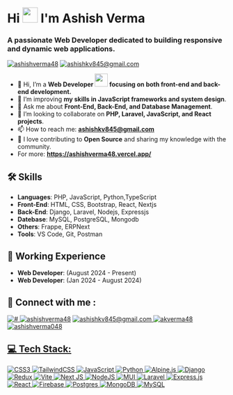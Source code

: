 <!----------------------------------- Heading Section ------------------------------------>
<h1 align="left">
    Hi
    <img src="https://media.giphy.com/media/hvRJCLFzcasrR4ia7z/giphy.gif" width="35px"/>
    I'm Ashish Verma
<!--     <img src="https://camo.githubusercontent.com/d3359cb00ab0b5ed8f2e1fe3fceb4fbaf3b614340f8c0db99c17b9f50b351770/68747470733a2f2f656d6f6a69732e736c61636b6d6f6a69732e636f6d2f656d6f6a69732f696d616765732f313533313834393433302f343234362f626c6f622d73756e676c61737365732e6769663f31353331383439343330" width="35"> -->
  
</h1>
<h3 align="left">A passionate Web Developer dedicated to building responsive and dynamic web applications.</h3>
<!----------------------------------- Profile View Section ------------------------------------>
<p align="left"> <a href="https://www.linkedin.com/in/ashishverma48/" target="blank"><img src="https://img.shields.io/twitter/follow/ashishverma48?logo=linkedin&style=for-the-badge" alt="ashishverma48" /></a> <a title="ashishkv845@gmail.com" href="mailto:ashishkv845@gmail.com">
        <img src="https://img.shields.io/badge/Gmail-D14836?style=for-the-badge&logo=gmail&logoColor=white" alt="ashishkv845@gmail.com" />
    </a></p>

- 👋 Hi, I’m a **Web Developer <img src="https://media.giphy.com/media/WUlplcMpOCEmTGBtBW/giphy.gif" width="30"> focusing on both front-end and back-end development.**
- 🌱 I’m improving **my skills in JavaScript frameworks and system design**.
- 💬 Ask me about **Front-End, Back-End, and Database Management**.
- 💞️ I’m looking to collaborate on **PHP, Laravel, JavaScript, and React projects**.
- 📫 How to reach me: **ashishkv845@gmail.com**
- 💞️ I love contributing to **Open Source** and sharing my knowledge with the community.
- For more: **https://ashishverma48.vercel.app/**

## 🛠 Skills

- **Languages**: PHP, JavaScript, Python,TypeScript
- **Front-End**: HTML, CSS, Bootstrap, React, Nextjs
- **Back-End**: Django, Laravel, Nodejs, Expressjs
- **Datebase**: MySQL, PostgreSQL, Mongodb
- **Others**: Frappe, ERPNext
- **Tools**: VS Code, Git, Postman

## 📄 Working Experience

- **Web Developer**:  (August 2024 - Present)
- **Web Developer**:  (Jan 2024 - August 2024)


## 📱 Connect with me :
 <a href="https://ashishverma48.vercel.app/">
    <img src="https://img.shields.io/badge/Portfolio-18A303?style=for-the-badge&logo=ionic&logoColor=white" alt="#"/>
  </a>
   <a href="https://www.linkedin.com/in/ashishverma48/" target="blank"><img src="https://img.shields.io/twitter/follow/ashishverma48?logo=linkedin&style=for-the-badge" alt="ashishverma48" /></a>
    <a title="ashishkv845@gmail.com" href="mailto:ashishkv845@gmail.com">
        <img src="https://img.shields.io/badge/Gmail-D14836?style=for-the-badge&logo=gmail&logoColor=white" alt="ashishkv845@gmail.com" />
    </a>
     <a href="https://twitter.com/akverma48" target="blank"><img src="https://img.shields.io/twitter/follow/akverma48?logo=x&style=for-the-badge" alt="akverma48" />
     <a href="https://www.instagram.com/ashishverma048/" target="blank"><img src="https://img.shields.io/twitter/follow/ashishverma048?logo=instagram&style=for-the-badge" alt="ashishverma048" />
         

## 💻 Tech Stack:
![CSS3](https://img.shields.io/badge/css3-%231572B6.svg?style=for-the-badge&logo=css3&logoColor=white) ![TailwindCSS](https://img.shields.io/badge/tailwindcss-%2338B2AC.svg?style=for-the-badge&logo=tailwind-css&logoColor=white) ![JavaScript](https://img.shields.io/badge/javascript-%23323330.svg?style=for-the-badge&logo=javascript&logoColor=%23F7DF1E) ![Python](https://img.shields.io/badge/python-3670A0?style=for-the-badge&logo=python&logoColor=ffdd54) ![Alpine.js](https://img.shields.io/badge/alpinejs-white.svg?style=for-the-badge&logo=alpinedotjs&logoColor=%238BC0D0) ![Django](https://img.shields.io/badge/django-%23092E20.svg?style=for-the-badge&logo=django&logoColor=white) ![Redux](https://img.shields.io/badge/redux-%23593d88.svg?style=for-the-badge&logo=redux&logoColor=white) ![Vite](https://img.shields.io/badge/vite-%23646CFF.svg?style=for-the-badge&logo=vite&logoColor=white) ![Next JS](https://img.shields.io/badge/Next-black?style=for-the-badge&logo=next.js&logoColor=white) ![NodeJS](https://img.shields.io/badge/node.js-6DA55F?style=for-the-badge&logo=node.js&logoColor=white) ![MUI](https://img.shields.io/badge/MUI-%230081CB.svg?style=for-the-badge&logo=mui&logoColor=white) ![Laravel](https://img.shields.io/badge/laravel-%23FF2D20.svg?style=for-the-badge&logo=laravel&logoColor=white) ![Express.js](https://img.shields.io/badge/express.js-%23404d59.svg?style=for-the-badge&logo=express&logoColor=%2361DAFB) ![React](https://img.shields.io/badge/react-%2320232a.svg?style=for-the-badge&logo=react&logoColor=%2361DAFB) ![Firebase](https://img.shields.io/badge/firebase-a08021?style=for-the-badge&logo=firebase&logoColor=ffcd34) ![Postgres](https://img.shields.io/badge/postgres-%23316192.svg?style=for-the-badge&logo=postgresql&logoColor=white) ![MongoDB](https://img.shields.io/badge/MongoDB-%234ea94b.svg?style=for-the-badge&logo=mongodb&logoColor=white) ![MySQL](https://img.shields.io/badge/mysql-4479A1.svg?style=for-the-badge&logo=mysql&logoColor=white)
